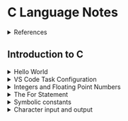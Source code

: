 # C Language Notes

<details><summary>References</summary>

<br>

The C Programming Language, 2nd Edition, Brian W. Kernighan and Dennis M. Ritchie, 1988, Prentice Hall, ISBN 0-13-110362-8

<img src='img/20231246-054601.png' width=400px>

</details>

## Introduction to C

<details><summary>Hello World</summary>

<br>

The followings screenshot shows a simple C program that prints "hello, world" to the console.

```c
#include <stdio.h>

int main()
{
    printf("Hello World!\n");
    return 0;
}
```

The Hello, World program produces the following output:

<img src='img/20240217-161723.png' width=400px>

</details>

<details><summary>VS Code Task Configuration</summary>

<br>

Here's a look at the VS Code task configuration in `tasks.json` for building and running the program. With `GCC Run` set to the default build task, you can use the `CTRL+SHIFT+B` shortcut key to compile and run the program.

```json
{
    "tasks": [
        {
            "label": "GCC Build",
            "type": "cppbuild",
            "command": "/usr/bin/gcc",
            "args": [
                "-fdiagnostics-color=always",
                "-g",
                "${file}",
                "-o",
                "${fileDirname}/${fileBasenameNoExtension}",
                "-Wall", "-Wextra", "-Wpedantic",
                "-std=c17",
            ],
            "options": {
                "cwd": "${fileDirname}"
            },
            "problemMatcher": [
                "$gcc"
            ],
            "presentation": {
                "echo": true,
                "reveal": "silent",
                "revealProblems": "onProblem",
                "focus": false,
                "panel": "shared",
                "clear": false,
                "showReuseMessage": false,
            },
            "group": {
                "kind": "build",
                "isDefault": false
            },
        },
        {
            "label": "GCC Run",
            "type": "shell",
            "command": "${fileDirname}/${fileBasenameNoExtension}",
            "presentation": {
                "echo": true,
                "reveal": "always",
                "revealProblems": "onProblem",
                "focus": false,
                "panel": "shared",
                "clear": false,
                "showReuseMessage": false,
            },
            "dependsOn": "GCC Build",
            "problemMatcher": [],
            "group": {
                "kind": "build",
                "isDefault": true
            }
        }
    ],
    "version": "2.0.0"
}
```

</details>

<details><summary>Integers and Floating Point Numbers</summary>
Things get more interesting when you add additional constructs to the program. Here's a program that prints a table of Fahrenheit and Celsius temperatures.

```c
int main()
{
    int fahr, celsius;
    int lower, uppper, step;

    lower = 0;    /* lower limit of temperature table */
    uppper = 300; /* upper limit */
    step = 20;    /* step size */

    fahr = lower;
    while (fahr <= uppper)
    {
        celsius = 5 * (fahr - 32) / 9;
        printf("%d\t%d\n", fahr, celsius); // \t is a tab character
        fahr = fahr + step;
    }
}
```

Output:

<img src='img/20231208-060805.png' width=500px>

In the `printf` statement, the `%d` is a format specifier that indicates that an integer value is to be printed at that point. The `\t` is a tab character. The `\n` is a newline character. The `//` indicates a comment. The `/*` and `*/` are also comments.

The `%d` format specifyer stands for "decimal", indicating that it is used for printing numbers in decimal (base 10) format. The most common data type for storing integers is `int`. The `%d` format specifyer is designed to match this data type, ensuring that when an integer is padded to `printf`, it is correctly interpreted and printed as a decimal number.

Also note that `printf` is not part of the C language. `printf` is just a useful function defined in the ANSI standard library.

The following program uses floats instead of integers. 

```c
#include <stdio.h>

/*
    print Fahrenheit-Celsius table for fahr = 0,20,...,300;
    floating-point version
*/

int main()
{
    float fahr, celsius;
    int lower, uppper, step;

    lower = 0;    /* lower limit of temperature table */
    uppper = 300; /* upper limit */
    step = 20;    /* step size */

    fahr = lower;
    while (fahr <= uppper)
    {
        celsius = (5.0 / 9.0) * (fahr - 32.0);
        printf("%3.0f\t%6.1f\n", fahr, celsius); // \t is a tab character
        fahr = fahr + step;
    }
}
```
Output:

<img src='img/20240215-161542.png' width=500px>

Things to note:

1. If an arithmetic operator has integer operands, an integer operation is performed.
2. If an arithmetic operator has one floating-point operand and one integer operand, the integer operand will be converted to floating point before the operation is done.
3. In the test `while (fahr <= upper>)`, the int, `upper`, is converted to float before the operation is done.
4. The printf conversion specification, `%3.0f` says that a floating-point number is to be printed at least three characters wide, with no decimal point and no fraction digits.
5. The printf conversion specification, `%6.1f` says that a floating-point number is to be printed at least six characters wide, with 1 digit after the decimal point.

Width and precision may be omitted from the specification:

- `%6f` says that the number is to be at least 6 characters wide; 
- `%.2f` specifies two characters after the decimal point, but the width is not constrained
- `%f` says to print the number as a floating point

<img src='img/20240226-162629.png' width=400px>

`printf` also recognizes

- `%o` for octal
- `%x` for hexadecimal
- `%s` for character string
- `%%` for % itself

</details>

<details><summary>The For Statement</summary>

Here's a version of the temperature program using a for loop:

```c
#include <stdio.h>

/* print Fahrenheit-Celsius table*/

int main()
{
    int fahr;
    for (fahr = 0; fahr <= 300; fahr = fahr + 20)
        printf("%3d %6.1f\n", fahr, (5.0 / 9.0) * (fahr - 32));
}
```

Output:

<img src='img/20240234-163416.png' width=400px>

Things to note:

- The only declared variable is `fahr`, and it's an `printf`
- The upper and lower limits have become the step size and appear as constants
- You can use an expression instead of a variable in the `printf` statement

</details>

<details><summary>Symbolic constants</summary>

<br>

A symbolic constant is a name that represents a fixed value that does not change during the execution of a program. Unlike variables, which occupy storage space, symbolic constants replace their values in the code at the preprocessing stage. 

The syntax for defining a symbolic constant is as follows:

```c
#define SYMBOLIC_CONSTANT_NAME value
```

For example:

```c
#define PI 3.14159
```

Symbolic constantsare defined using the `#define` preprocessor directive, which replaces all occurrences of the constant with its value during the preprocessing phase, before actual compilation begins. Also, symbolic constants do not end with a semicolon at the end of a #define line.

Using symbolic constants has several advantages:

1. **Readability**: It makes the code more readable by giving meaningful names to otherwise obscure numerical values.

2. **Maintainability**: It allows for easier maintenance of the code since you only need to change the value in one place if it needs to be updated.

3. **Prevention of errors**: It helps prevent errors that can occur from typing the wrong value multiple times throughout the code.

Symbolic constants can represent numerical values, character constants, string constants, or even expressions. They are conventionally written in uppercase letters to distinguish them from variable names.

Here is an example program that uses symbolic constants:

```c
#include <stdio.h>

/* print Fahrenheit-Celsius table*/

#define LOWER 0
#define UPPER 300
#define STEP 20

int main()
{
    int fahr;
    for (fahr = LOWER; fahr <= UPPER; fahr = fahr + STEP)
        printf("%3d %6.1f\n", fahr, (5.0 / 9.0) * (fahr - 32));
}
```

</details>

<details><summary>Character input and output</summary>

<br>

The standard C library provides the functions `getchar()` and `putchar()` for reading and writing one character at a time.



</details>


